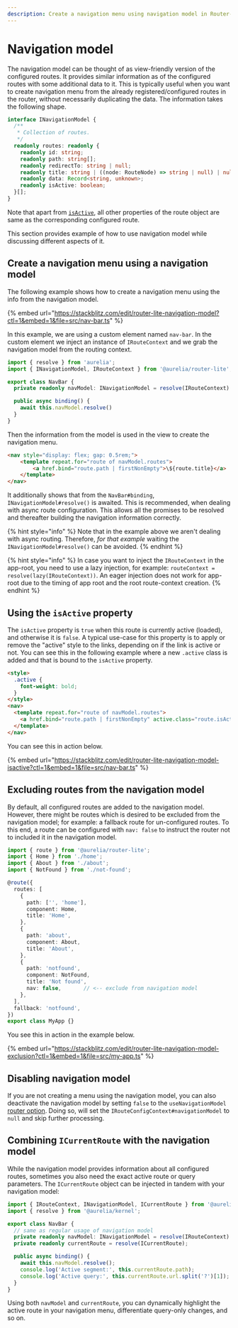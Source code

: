 ```yaml
---
description: Create a navigation menu using navigation model in Router-Lite.
---
```


# Navigation model

The navigation model can be thought of as view-friendly version of the configured routes.
It provides similar information as of the configured routes with some additional data to it.
This is typically useful when you want to create navigation menu from the already registered/configured routes in the router, without necessarily duplicating the data.
The information takes the following shape.

```typescript
interface INavigationModel {
  /**
   * Collection of routes.
   */
  readonly routes: readonly {
    readonly id: string;
    readonly path: string[];
    readonly redirectTo: string | null;
    readonly title: string | ((node: RouteNode) => string | null) | null;
    readonly data: Record<string, unknown>;
    readonly isActive: boolean;
  }[];
}
```
Note that apart from [`isActive`](#using-the-isactive-property), all other properties of the route object are same as the corresponding configured route.

This section provides example of how to use navigation model while discussing different aspects of it.

## Create a navigation menu using a navigation model

The following example shows how to create a navigation menu using the info from the navigation model.

{% embed url="https://stackblitz.com/edit/router-lite-navigation-model?ctl=1&embed=1&file=src/nav-bar.ts" %}

In this example, we are using a custom element named `nav-bar`.
In the custom element we inject an instance of `IRouteContext` and we grab the navigation model from the routing context.

```typescript
import { resolve } from 'aurelia';
import { INavigationModel, IRouteContext } from '@aurelia/router-lite';

export class NavBar {
  private readonly navModel: INavigationModel = resolve(IRouteContext).routeConfigContext.navigationModel;

  public async binding() {
    await this.navModel.resolve()
  }
}
```

Then the information from the model is used in the view to create the navigation menu.

```html
<nav style="display: flex; gap: 0.5rem;">
    <template repeat.for="route of navModel.routes">
        <a href.bind="route.path | firstNonEmpty">\${route.title}</a>
    </template>
</nav>
```

It additionally shows that from the `NavBar#binding`, `INavigationModel#resolve()` is awaited.
This is recommended, when dealing with async route configuration.
This allows all the promises to be resolved and thereafter building the navigation information correctly.

{% hint style="info" %}
Note that in the example above we aren't dealing with async routing.
Therefore, *for that example* waiting the `INavigationModel#resolve()` can be avoided.
{% endhint %}

{% hint style="info" %}
In case you want to inject the `IRouteContext` in the app-root, you need to use a lazy injection, for example: `routeContext = resolve(lazy(IRouteContext))`. An eager injection does not work for app-root due to the timing of app root and the root route-context creation.
{% endhint %}

## Using the `isActive` property

The `isActive` property is `true` when this route is currently active (loaded), and otherwise it is `false`.
A typical use-case for this property is to apply or remove the "active" style to the links, depending on if the link is active or not.
You can see this in the following example where a new `.active` class is added and that is bound to the `isActive` property.

```html
<style>
  .active {
    font-weight: bold;
  }
</style>
<nav>
  <template repeat.for="route of navModel.routes">
    <a href.bind="route.path | firstNonEmpty" active.class="route.isActive">${route.title}</a>
  </template>
</nav>
```

You can see this in action below.

{% embed url="https://stackblitz.com/edit/router-lite-navigation-model-isactive?ctl=1&embed=1&file=src/nav-bar.ts" %}

## Excluding routes from the navigation model

By default, all configured routes are added to the navigation model.
However, there might be routes which is desired to be excluded from the navigation model; for example: a fallback route for un-configured routes.
To this end, a route can be configured with `nav: false` to instruct the router not to included it in the navigation model.

```typescript
import { route } from '@aurelia/router-lite';
import { Home } from './home';
import { About } from './about';
import { NotFound } from './not-found';

@route({
  routes: [
    {
      path: ['', 'home'],
      component: Home,
      title: 'Home',
    },
    {
      path: 'about',
      component: About,
      title: 'About',
    },
    {
      path: 'notfound',
      component: NotFound,
      title: 'Not found',
      nav: false,       // <-- exclude from navigation model
    },
  ],
  fallback: 'notfound',
})
export class MyApp {}
```

You see this in action in the example below.

{% embed url="https://stackblitz.com/edit/router-lite-navigation-model-exclusion?ctl=1&embed=1&file=src/my-app.ts" %}

## Disabling navigation model

If you are not creating a menu using the navigation model, you can also deactivate the navigation model by setting `false` to the `useNavigationModel` [router option](./router-configuration.md).
Doing so, will set the `IRouteConfigContext#navigationModel` to `null` and skip further processing.

## Combining `ICurrentRoute` with the navigation model

While the navigation model provides information about all configured routes, sometimes you also need the exact active route or query parameters. The `ICurrentRoute` object can be injected in tandem with your navigation model:

```typescript
import { IRouteContext, INavigationModel, ICurrentRoute } from '@aurelia/router-lite';
import { resolve } from '@aurelia/kernel';

export class NavBar {
  // same as regular usage of navigation model
  private readonly navModel: INavigationModel = resolve(IRouteContext).routeConfigContext.navigationModel;
  private readonly currentRoute = resolve(ICurrentRoute);

  public async binding() {
    await this.navModel.resolve();
    console.log('Active segment:', this.currentRoute.path);
    console.log('Active query:', this.currentRoute.url.split('?')[1]);
  }
}
```

Using both `navModel` and `currentRoute`, you can dynamically highlight the active route in your navigation menu, differentiate query-only changes, and so on.
